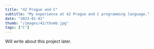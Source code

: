 ```yaml
---
title: "42 Prague and C"
subtitle: "My experience at 42 Prague and C programming language."
date: "2023-01-01"
thumb: "/images/42/thumb.jpg"
tags: ["C"]
---
```


Will write about this project later.